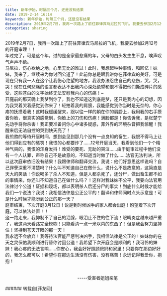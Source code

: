 ```yaml
---
title: 新年伊始，时隔三个月，还是没有结果
date: 2019-2-14 16:14
keywords: 新年伊始，时隔三个月，还是没有结果
description: 2019年2月7日，我再一次踏上了前往菲律宾马尼拉的飞机，我要去参加2月12号的开庭审理！！年过完了，可是这个年，过的是全家最悲痛的年，父母的白头发生生不息，唉声叹气声声不绝。马尼拉，伤心欲绝之地，心里无比的难过！此时，我想起种种事情，和回忆！妹妹，我来了，继续来为你讨回公道了！此前你总是跟我讲你在菲律宾的美好，可是现在只有我一人在这个让我伤心绝望的地方，我没办法忍住自己的悲伤，哭，哭，哭！现在任何悲痛的语言都表达不出我内心深处绝望和恨不得把他们撕成碎片的感受，这些苍白的文字始终无法安慰我内心的伤痛！~开庭前的那天晚上我梦到你了，我也不知道这到底是梦，还只是我内心的幻想，因为我哭着哭着感觉到你来了！轻拍着我的肩膀，我能感觉到你当时是无奈的，你心疼的抚摸着我！这时我缓缓醒来，跟以往一样的躺在你的肩膀上，我用我的右手摸着你脸，很真实的感觉到，你脸上的刀伤和伤疤！满脸都是！你告诉我，是张楚宁先动手将你杀害！我正要准备问你心中诸多疑惑，菲外界的环境杂音把我惊醒！我醒来后无法自控的哭到快天亮了！我煎熬的等待开庭时间，想到会见到那几个没有一点良知的畜生，我恨不得马上让他们得到应有的惩罚！我恨的心都要炸了……12号开庭当天，我看到他们一个个精神气爽的，我恨的浑身发抖！难受的要死、无助的哭泣……由于庭审过程中他们没有一个人认罪，声称自己不是故意的，不知道当时做了什么……法官无法判决，所以这次庭审依旧没有结果！我跟律师和翻译交流，我说：他们好意思这样说吗？自己罪孽深重不清楚吗？什么叫不知道自己在做什么，说什么不是故意的，这简直是天大的笑话！你说喝多了杀人不知道，但是人都杀死了，还分尸，做出畜生都不如的事情来，你还叫不知道自己在做什么吗？！这样对我妹妹不公平，我要向法官用法律讨个公道！证据和现场，都以表明杀人后还分尸的事实！到底什么时候才能给我们一个说法？我说：我相信法律是公正公平的！翻译和律师同时点头示意是！可是什么时候才能盼到公正的那一天？庭审结束，下次开庭3月12日！说是到时候凶手的家人都会出庭！盼望着下次开庭，可以依法处置！！这一路走来，我抑制不了自己的泪腺，眼泪止不住的往下流！眼睛炎症越来越严重了，我这两天看路完全模糊！只能看清一点一米以内的东西了！但是我会努力坚持住！坚持到苍天开眼的那一天！我永远不会放弃！我等待法官能严惩判决凶手，我相信法律是公正的！妹妹你的在天之灵保佑我顺利进行替你讨回公道！我希望下次开庭会是顺利的！我可怜的妹妹！我心疼的无法言喻……你安心，我会好好照顾爸妈和家里！只要你在那边好好的，我怎么都可以！希望你在那边生活没有伤害，没有痛苦！永远记得我爱你，抱抱！                                                           -----受害者姐姐亲笔
categories: sharing
---
```

<td class="t_f" id="postmessage_3004233">

2019年2月7日，我再一次踏上了前往菲律宾马尼拉的飞机，我要去参加2月12号的开庭审理！！<br/>
年过完了，可是这个年，过的是全家最悲痛的年，父母的白头发生生不息，唉声叹气声声不绝。<br/>
马尼拉，伤心欲绝之地，心里无比的难过！此时，我想起种种事情，和回忆！妹妹，我来了，继续来为你讨回公道了！此前你总是跟我讲你在菲律宾的美好，可是现在只有我一人在这个让我伤心绝望的地方，我没办法忍住自己的悲伤，哭，哭，哭！现在任何悲痛的语言都表达不出我内心深处绝望和恨不得把他们撕成碎片的感受，这些苍白的文字始终无法安慰我内心的伤痛！~<br/>
开庭前的那天晚上我梦到你了，我也不知道这到底是梦，还只是我内心的幻想，因为我哭着哭着感觉到你来了！轻拍着我的肩膀，我能感觉到你当时是无奈的，你心疼的抚摸着我！这时我缓缓醒来，跟以往一样的躺在你的肩膀上，我用我的右手摸着你脸，很真实的感觉到，你脸上的刀伤和伤疤！满脸都是！你告诉我，是张楚宁先动手将你杀害！我正要准备问你心中诸多疑惑，菲外界的环境杂音把我惊醒！我醒来后无法自控的哭到快天亮了！<br/>
我煎熬的等待开庭时间，想到会见到那几个没有一点良知的畜生，我恨不得马上让他们得到应有的惩罚！我恨的心都要炸了……12号开庭当天，我看到他们一个个精神气爽的，我恨的浑身发抖！难受的要死、无助的哭泣……由于庭审过程中他们没有一个人认罪，声称自己不是故意的，不知道当时做了什么……法官无法判决，所以这次庭审依旧没有结果！我跟律师和翻译交流，我说：他们好意思这样说吗？自己罪孽深重不清楚吗？什么叫不知道自己在做什么，说什么不是故意的，这简直是天大的笑话！你说喝多了杀人不知道，但是人都杀死了，还分尸，做出畜生都不如的事情来，你还叫不知道自己在做什么吗？！这样对我妹妹不公平，我要向法官用法律讨个公道！证据和现场，都以表明杀人后还分尸的事实！到底什么时候才能给我们一个说法？我说：我相信法律是公正公平的！翻译和律师同时点头示意是！可是什么时候才能盼到公正的那一天？<br/>
庭审结束，下次开庭3月12日！说是到时候凶手的家人都会出庭！盼望着下次开庭，可以依法处置！！<br/>
这一路走来，我抑制不了自己的泪腺，眼泪止不住的往下流！眼睛炎症越来越严重了，我这两天看路完全模糊！只能看清一点一米以内的东西了！但是我会努力坚持住！坚持到苍天开眼的那一天！<br/>
我永远不会放弃！我等待法官能严惩判决凶手，我相信法律是公正的！妹妹你的在天之灵保佑我顺利进行替你讨回公道！我希望下次开庭会是顺利的！我可怜的妹妹！我心疼的无法言喻……你安心，我会好好照顾爸妈和家里！只要你在那边好好的，我怎么都可以！希望你在那边生活没有伤害，没有痛苦！永远记得我爱你，抱抱！<br/>
<br/>
<br/>
                                                           -----受害者姐姐亲笔<br/>
</td>
###### 转载自[菲龙网]
